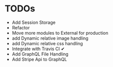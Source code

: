# TODOs

- Add Session Storage
- Refactor
- Move more modules to External for production
- add Dynamic relative image handling
- add Dynamic relative css handling
- Integrate with Travis CI ✔
- Add GraphQL File Handling
- Add Stripe Api to GraphQL
